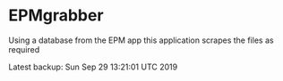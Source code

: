 # EPMgrabber
Using a database from the EPM app this application scrapes the files as required


Latest backup: Sun Sep 29 13:21:01 UTC 2019
